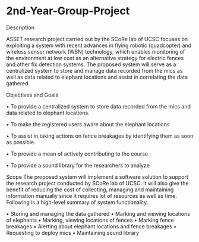 # 2nd-Year-Group-Project
Description

ASSET research project carried out by the SCoRe lab of UCSC focuses on exploiting a system with recent advances in flying robotic (quadcopter) and wireless sensor network (WSN) technology, which enables monitoring of the environment at low cost as an alternative strategy for electric fences and other fix detection systems. The proposed system will serve as a centralized system to store and manage data recorded from the mics as well as data related to elephant locations and assist in correlating the data gathered.

Objectives and Goals

• To provide a centralized system to store data recorded from the mics and data related to elephant locations.

• To make the registered users aware about the elephant locations

• To assist in taking actions on fence breakages by identifying them as soon as possible.

• To provide a mean of actively contributing to the course

• To provide a sound library for the researchers to analyze

Scope
The proposed system will implement a software solution to support the research project conducted by SCoRe lab of UCSC. It will also give the benefit of reducing the cost of collecting, managing and maintaining information manually since it requires lot of resources as well as time. Following is a high-level summary of system functionality.

• Storing and managing the data gathered
• Marking and viewing locations of elephants
• Marking, viewing locations of fences
• Marking fence breakages
• Alerting about elephant locations and fence breakages
• Requesting to deploy mics
• Maintaining sound library
